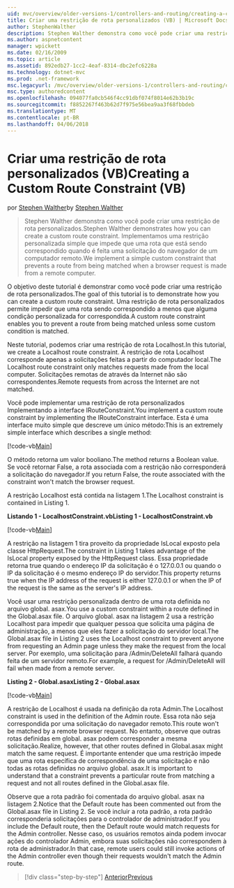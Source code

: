 ```yaml
---
uid: mvc/overview/older-versions-1/controllers-and-routing/creating-a-custom-route-constraint-vb
title: Criar uma restrição de rota personalizados (VB) | Microsoft Docs
author: StephenWalther
description: Stephen Walther demonstra como você pode criar uma restrição de rota personalizados. Implementamos um simples personalizada restrição que impede que uma rota correspondente w...
ms.author: aspnetcontent
manager: wpickett
ms.date: 02/16/2009
ms.topic: article
ms.assetid: 892edb27-1cc2-4eaf-8314-dbc2efc6228a
ms.technology: dotnet-mvc
ms.prod: .net-framework
msc.legacyurl: /mvc/overview/older-versions-1/controllers-and-routing/creating-a-custom-route-constraint-vb
msc.type: authoredcontent
ms.openlocfilehash: 094077fa0cb546f4cc91dbf074f8014e62b3b19c
ms.sourcegitcommit: f8852267f463b62d7f975e56bea9aa3f68fbbdeb
ms.translationtype: MT
ms.contentlocale: pt-BR
ms.lasthandoff: 04/06/2018
---
```

<a name="creating-a-custom-route-constraint-vb"></a><span data-ttu-id="f87b8-104">Criar uma restrição de rota personalizados (VB)</span><span class="sxs-lookup"><span data-stu-id="f87b8-104">Creating a Custom Route Constraint (VB)</span></span>
====================
<span data-ttu-id="f87b8-105">por [Stephen Walther](https://github.com/StephenWalther)</span><span class="sxs-lookup"><span data-stu-id="f87b8-105">by [Stephen Walther](https://github.com/StephenWalther)</span></span>

> <span data-ttu-id="f87b8-106">Stephen Walther demonstra como você pode criar uma restrição de rota personalizados.</span><span class="sxs-lookup"><span data-stu-id="f87b8-106">Stephen Walther demonstrates how you can create a custom route constraint.</span></span> <span data-ttu-id="f87b8-107">Implementamos uma restrição personalizada simple que impede que uma rota que está sendo correspondido quando é feita uma solicitação do navegador de um computador remoto.</span><span class="sxs-lookup"><span data-stu-id="f87b8-107">We implement a simple custom constraint that prevents a route from being matched when a browser request is made from a remote computer.</span></span>


<span data-ttu-id="f87b8-108">O objetivo deste tutorial é demonstrar como você pode criar uma restrição de rota personalizados.</span><span class="sxs-lookup"><span data-stu-id="f87b8-108">The goal of this tutorial is to demonstrate how you can create a custom route constraint.</span></span> <span data-ttu-id="f87b8-109">Uma restrição de rota personalizados permite impedir que uma rota sendo correspondido a menos que alguma condição personalizada for correspondida.</span><span class="sxs-lookup"><span data-stu-id="f87b8-109">A custom route constraint enables you to prevent a route from being matched unless some custom condition is matched.</span></span>

<span data-ttu-id="f87b8-110">Neste tutorial, podemos criar uma restrição de rota Localhost.</span><span class="sxs-lookup"><span data-stu-id="f87b8-110">In this tutorial, we create a Localhost route constraint.</span></span> <span data-ttu-id="f87b8-111">A restrição de rota Localhost corresponde apenas a solicitações feitas a partir do computador local.</span><span class="sxs-lookup"><span data-stu-id="f87b8-111">The Localhost route constraint only matches requests made from the local computer.</span></span> <span data-ttu-id="f87b8-112">Solicitações remotas de através da Internet não são correspondentes.</span><span class="sxs-lookup"><span data-stu-id="f87b8-112">Remote requests from across the Internet are not matched.</span></span>

<span data-ttu-id="f87b8-113">Você pode implementar uma restrição de rota personalizados Implementando a interface IRouteConstraint.</span><span class="sxs-lookup"><span data-stu-id="f87b8-113">You implement a custom route constraint by implementing the IRouteConstraint interface.</span></span> <span data-ttu-id="f87b8-114">Esta é uma interface muito simple que descreve um único método:</span><span class="sxs-lookup"><span data-stu-id="f87b8-114">This is an extremely simple interface which describes a single method:</span></span>

[!code-vb[Main](creating-a-custom-route-constraint-vb/samples/sample1.vb)]

<span data-ttu-id="f87b8-115">O método retorna um valor booliano.</span><span class="sxs-lookup"><span data-stu-id="f87b8-115">The method returns a Boolean value.</span></span> <span data-ttu-id="f87b8-116">Se você retornar False, a rota associada com a restrição não corresponderá a solicitação do navegador.</span><span class="sxs-lookup"><span data-stu-id="f87b8-116">If you return False, the route associated with the constraint won't match the browser request.</span></span>

<span data-ttu-id="f87b8-117">A restrição Localhost está contida na listagem 1.</span><span class="sxs-lookup"><span data-stu-id="f87b8-117">The Localhost constraint is contained in Listing 1.</span></span>

<span data-ttu-id="f87b8-118">**Listando 1 - LocalhostConstraint.vb**</span><span class="sxs-lookup"><span data-stu-id="f87b8-118">**Listing 1 - LocalhostConstraint.vb**</span></span>

[!code-vb[Main](creating-a-custom-route-constraint-vb/samples/sample2.vb)]

<span data-ttu-id="f87b8-119">A restrição na listagem 1 tira proveito da propriedade IsLocal exposto pela classe HttpRequest.</span><span class="sxs-lookup"><span data-stu-id="f87b8-119">The constraint in Listing 1 takes advantage of the IsLocal property exposed by the HttpRequest class.</span></span> <span data-ttu-id="f87b8-120">Essa propriedade retorna true quando o endereço IP da solicitação é o 127.0.0.1 ou quando o IP da solicitação é o mesmo endereço IP do servidor.</span><span class="sxs-lookup"><span data-stu-id="f87b8-120">This property returns true when the IP address of the request is either 127.0.0.1 or when the IP of the request is the same as the server's IP address.</span></span>

<span data-ttu-id="f87b8-121">Você usar uma restrição personalizada dentro de uma rota definida no arquivo global. asax.</span><span class="sxs-lookup"><span data-stu-id="f87b8-121">You use a custom constraint within a route defined in the Global.asax file.</span></span> <span data-ttu-id="f87b8-122">O arquivo global. asax na listagem 2 usa a restrição Localhost para impedir que qualquer pessoa que solicita uma página de administração, a menos que eles fazer a solicitação do servidor local.</span><span class="sxs-lookup"><span data-stu-id="f87b8-122">The Global.asax file in Listing 2 uses the Localhost constraint to prevent anyone from requesting an Admin page unless they make the request from the local server.</span></span> <span data-ttu-id="f87b8-123">Por exemplo, uma solicitação para /Admin/DeleteAll falhará quando feita de um servidor remoto.</span><span class="sxs-lookup"><span data-stu-id="f87b8-123">For example, a request for /Admin/DeleteAll will fail when made from a remote server.</span></span>

<span data-ttu-id="f87b8-124">**Listing 2 - Global.asax**</span><span class="sxs-lookup"><span data-stu-id="f87b8-124">**Listing 2 - Global.asax**</span></span>

[!code-vb[Main](creating-a-custom-route-constraint-vb/samples/sample3.vb)]

<span data-ttu-id="f87b8-125">A restrição de Localhost é usada na definição da rota Admin.</span><span class="sxs-lookup"><span data-stu-id="f87b8-125">The Localhost constraint is used in the definition of the Admin route.</span></span> <span data-ttu-id="f87b8-126">Essa rota não seja correspondida por uma solicitação do navegador remoto.</span><span class="sxs-lookup"><span data-stu-id="f87b8-126">This route won't be matched by a remote browser request.</span></span> <span data-ttu-id="f87b8-127">No entanto, observe que outras rotas definidas em global. asax podem corresponder a mesma solicitação.</span><span class="sxs-lookup"><span data-stu-id="f87b8-127">Realize, however, that other routes defined in Global.asax might match the same request.</span></span> <span data-ttu-id="f87b8-128">É importante entender que uma restrição impede que uma rota específica de correspondência de uma solicitação e não todas as rotas definidas no arquivo global. asax.</span><span class="sxs-lookup"><span data-stu-id="f87b8-128">It is important to understand that a constraint prevents a particular route from matching a request and not all routes defined in the Global.asax file.</span></span>

<span data-ttu-id="f87b8-129">Observe que a rota padrão foi comentada do arquivo global. asax na listagem 2.</span><span class="sxs-lookup"><span data-stu-id="f87b8-129">Notice that the Default route has been commented out from the Global.asax file in Listing 2.</span></span> <span data-ttu-id="f87b8-130">Se você incluir a rota padrão, a rota padrão corresponderia solicitações para o controlador de administrador.</span><span class="sxs-lookup"><span data-stu-id="f87b8-130">If you include the Default route, then the Default route would match requests for the Admin controller.</span></span> <span data-ttu-id="f87b8-131">Nesse caso, os usuários remotos ainda podem invocar ações do controlador Admin, embora suas solicitações não correspondem à rota de administrador.</span><span class="sxs-lookup"><span data-stu-id="f87b8-131">In that case, remote users could still invoke actions of the Admin controller even though their requests wouldn't match the Admin route.</span></span>

> [!div class="step-by-step"]
> [<span data-ttu-id="f87b8-132">Anterior</span><span class="sxs-lookup"><span data-stu-id="f87b8-132">Previous</span></span>](creating-a-route-constraint-vb.md)
